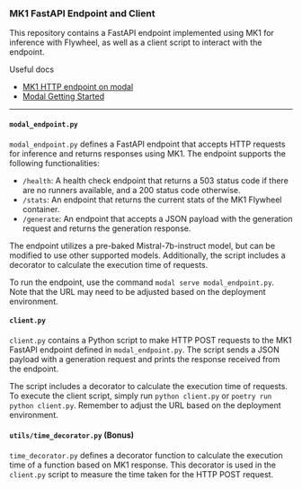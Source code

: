 ### MK1 FastAPI Endpoint and Client

This repository contains a FastAPI endpoint implemented using MK1 for inference with Flywheel, as well as a client script to interact with the endpoint.

Useful docs

* [MK1 HTTP endpoint on modal](https://docs.mk1.ai/applications/modal/endpoint.html)
* [Modal Getting Started](https://modal.com/docs/examples/hello_world)


---

#### `modal_endpoint.py`

`modal_endpoint.py` defines a FastAPI endpoint that accepts HTTP requests for inference and returns responses using MK1. The endpoint supports the following functionalities:

- `/health`: A health check endpoint that returns a 503 status code if there are no runners available, and a 200 status code otherwise.
- `/stats`: An endpoint that returns the current stats of the MK1 Flywheel container.
- `/generate`: An endpoint that accepts a JSON payload with the generation request and returns the generation response.

The endpoint utilizes a pre-baked Mistral-7b-instruct model, but can be modified to use other supported models. Additionally, the script includes a decorator to calculate the execution time of requests.

To run the endpoint, use the command `modal serve modal_endpoint.py`. Note that the URL may need to be adjusted based on the deployment environment.

#### `client.py`

`client.py` contains a Python script to make HTTP POST requests to the MK1 FastAPI endpoint defined in `modal_endpoint.py`. The script sends a JSON payload with a generation request and prints the response received from the endpoint.

The script includes a decorator to calculate the execution time of requests. To execute the client script, simply run `python client.py` or `poetry run python client.py`. Remember to adjust the URL based on the deployment environment.

#### `utils/time_decorator.py` (Bonus)

`time_decorator.py` defines a decorator function to calculate the execution time of a function based on MK1 response. This decorator is used in the `client.py` script to measure the time taken for the HTTP POST request.


